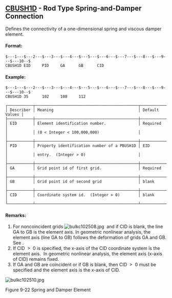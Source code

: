 ## [CBUSH1D](https://nexus.hexagon.com/documentationcenter/bundle/MSC_Nastran_2022.4/page/Nastran_Combined_Book/qrg/bulkc1/TOC.CBUSH1D.xhtml) - Rod Type Spring-and-Damper Connection

Defines the connectivity of a one-dimensional spring and viscous damper element.

#### Format:

```nastran
$---1---$---2---$---3---$---4---$---5---$---6---$---7---$---8---$---9---$---10--$
CBUSH1D EID     PID     GA      GB      CID                                     
```

#### Example:

```nastran
$---1---$---2---$---3---$---4---$---5---$---6---$---7---$---8---$---9---$---10--$
CBUSH1D 35      102     108     112                                             
```

```text
┌───────────┬─────────────────────────────────────────────┬────────────────┐
│ Describer │ Meaning                                     │ Default Values │
├───────────┼─────────────────────────────────────────────┼────────────────┤
│ EID       │ Element identification number.              │ Required       │
│           │ (0 < Integer < 100,000,000)                 │                │
├───────────┼─────────────────────────────────────────────┼────────────────┤
│ PID       │ Property identification number of a PBUSH1D │ EID            │
│           │ entry.  (Integer > 0)                       │                │
├───────────┼─────────────────────────────────────────────┼────────────────┤
│ GA        │ Grid point id of first grid.                │ Required       │
├───────────┼─────────────────────────────────────────────┼────────────────┤
│ GB        │ Grid point id of second grid                │ blank          │
├───────────┼─────────────────────────────────────────────┼────────────────┤
│ CID       │ Coordinate system id.  (Integer > 0)        │ blank          │
└───────────┴─────────────────────────────────────────────┴────────────────┘
```

#### Remarks:

1. For noncoincident grids  ![bulkc102508.jpg](https://help-be.hexagonmi.com/bundle/MSC_Nastran_2022.4/page/Nastran_Combined_Book/qrg/bulkc1/../../../assets/bulkc102508.jpg?_LANG=enus)  and if CID is blank, the line GA to GB is the element axis. In geometric nonlinear analysis, the element axis (line GA to GB) follows the deformation of grids GA and GB. See  .
2. If CID  >  0 is specified, the x-axis of the CID coordinate system is the element axis.  In geometric nonlinear analysis, the element axis (x-axis of CID) remains fixed.
3. If GA and GB are coincident or if GB is blank, then CID  >  0 must be specified and the element axis is the x-axis of CID.

![bulkc102510.jpg](https://help-be.hexagonmi.com/bundle/MSC_Nastran_2022.4/page/Nastran_Combined_Book/qrg/bulkc1/../../../assets/bulkc102510.jpg?_LANG=enus)

Figure 9-22 Spring and Damper Element
